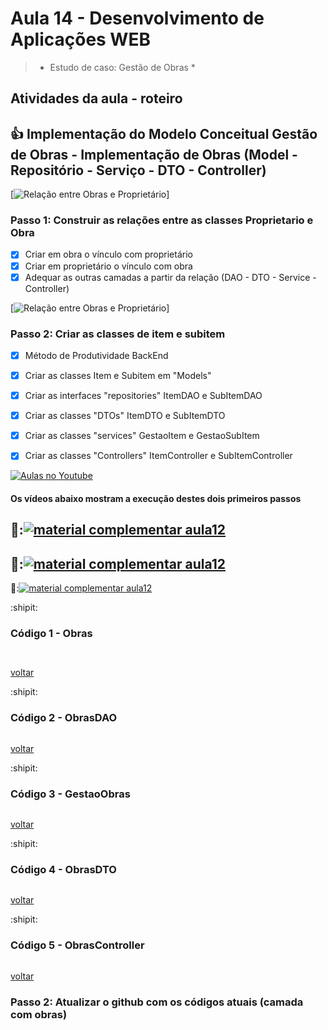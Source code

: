 # Aula 14 - Desenvolvimento de Aplicações WEB

> 
> 
>  * Estudo de caso: Gestão de Obras *


## Atividades da aula - roteiro

## :+1: Implementação do Modelo Conceitual Gestão de Obras - Implementação de Obras (Model - Repositório - Serviço - DTO - Controller)

[![Relação entre Obras e Proprietário](https://github.com/marcoswagner-commits/gestao_obras_aula_daw/blob/7992c5622dde4f4ecc43003fde6053ddb5b781a7/documentos/prop_obra_relacao.png)]

### Passo 1: Construir as relações entre as classes Proprietario e Obra
- [x] Criar em obra o vínculo com proprietário
- [x] Criar em proprietário o vínculo com obra
- [x] Adequar as outras camadas a partir da relação (DAO - DTO - Service - Controller)

[![Relação entre Obras e Proprietário](https://github.com/marcoswagner-commits/gestao_obras_aula_daw/blob/7992c5622dde4f4ecc43003fde6053ddb5b781a7/documentos/prop_obra_relacao.png)]

### Passo 2: Criar as classes de item e subitem
- [x] Método de Produtividade BackEnd
- [x] Criar as classes Item e Subitem em "Models"
- [x] Criar as interfaces "repositories" ItemDAO e SubItemDAO
- [x] Criar as classes "DTOs" ItemDTO e SubItemDTO
- [x] Criar as classes "services" GestaoItem e GestaoSubItem
- [x] Criar as classes "Controllers" ItemController e SubItemController


[![Aulas no Youtube](https://github.com/marcoswagner-commits/gestao_obras_aula_daw/blob/cb3e2ea9547f9ddc831277f07919c3e78451eb92/yt-icon.png)](https://www.youtube.com/channel/UCfO-aJxKLqau0TnL0AfNAvA)
####  Os vídeos abaixo mostram a execução destes dois primeiros passos

🥇:[![material complementar aula12](https://github.com/marcoswagner-commits/gestao_obras_aula_daw/blob/de83dfe17ef227404bf91b9dae5666f2ca8ae59a/Capa_aula10.png)](https://www.youtube.com/watch?v=T3IMjyn1OUA)
-
🥈:[![material complementar aula12](https://github.com/marcoswagner-commits/gestao_obras_aula_daw/blob/de83dfe17ef227404bf91b9dae5666f2ca8ae59a/Capa_aula10.png)](https://www.youtube.com/watch?v=XCzhtOriPZc)
-
🥉:[![material complementar aula12](https://github.com/marcoswagner-commits/gestao_obras_aula_daw/blob/de83dfe17ef227404bf91b9dae5666f2ca8ae59a/Capa_aula10.png)](https://www.youtube.com/watch?v=REAEchLNRyg)


:shipit: 
### Código 1 - Obras
```


```
[voltar](#passo-1-analisar-e-adequar-a-arquitetura-rest)


:shipit: 
### Código 2 - ObrasDAO
```

```
[voltar](#passo-3-instalando-e-configurando-o-security)

:shipit: 
### Código 3 - GestaoObras
```

```
[voltar](#passo-3-instalando-e-configurando-o-security)


:shipit: 
### Código 4 - ObrasDTO
```

```
[voltar](#passo-3-instalando-e-configurando-o-security)

:shipit: 
### Código 5 - ObrasController
```

```
[voltar](#passo-3-instalando-e-configurando-o-security)

### Passo 2: Atualizar o github com os códigos atuais (camada com obras)


